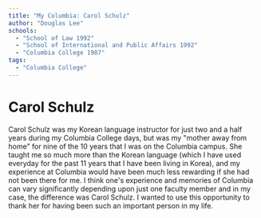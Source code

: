 ```yaml
---
title: "My Columbia: Carol Schulz"
author: "Douglas Lee"
schools:
  - "School of Law 1992"
  - "School of International and Public Affairs 1992"
  - "Columbia College 1987"
tags:
  - "Columbia College"
---
```


# Carol Schulz

Carol Schulz was my Korean language instructor for just two and a half years during my Columbia College days, but was my "mother away from home" for nine of the 10 years that I was on the Columbia campus. She taught me so much more than the Korean language (which I have used everyday for the past 11 years that I have been living in Korea), and my experience at Columbia would have been much less rewarding if she had not been there for me. I think one's experience and memories of Columbia can vary significantly depending upon just one faculty member and in my case, the difference was Carol Schulz. I wanted to use this opportunity to thank her for having been such an important person in my life.
